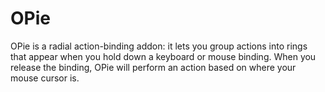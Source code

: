 # OPie

OPie is a radial action-binding addon: it lets you group actions into rings that appear when you hold down a keyboard or mouse binding. When you release the binding, OPie will perform an action based on where your mouse cursor is.
